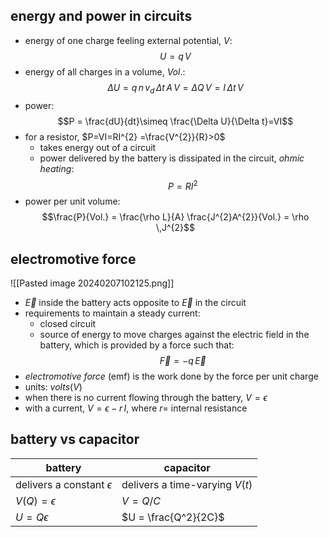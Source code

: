 ## energy and power in circuits
- energy of one charge feeling external potential, $V:$ $$U=q\,V$$
- energy of all charges in a volume, $Vol.:$ $$\Delta U = q\,n\,v_{d}\,\Delta t\, A\,V = \Delta Q\,V = I\, \Delta t\, V$$
- power: $$P = \frac{dU}{dt}\simeq \frac{\Delta U}{\Delta t}=VI$$
- for a resistor, $P=VI=RI^{2} =\frac{V^{2}}{R}>0$
	- takes energy out of a circuit
	- power delivered by the battery is dissipated in the circuit, *ohmic heating*: $$P= RI^{2}$$
- power per unit volume: $$\frac{P}{Vol.} = \frac{\rho L}{A} \frac{J^{2}A^{2}}{Vol.} = \rho \,J^{2}$$
## electromotive force
![[Pasted image 20240207102125.png]]
- $\vec E$ inside the battery acts opposite to $\vec E$ in the circuit
- requirements to maintain a steady current:
	- closed circuit
	- source of energy to move charges against the electric field in the battery, which is provided by a force such that: $$\vec F  = -q\,\vec E$$
- *electromotive force* (emf) is the work done by the force per unit charge
- units: $volts(V)$
- when there is no current flowing through the battery, $V=\epsilon$
- with a current, $V= \epsilon-r\,I$, where $r=$ internal resistance
## battery vs capacitor

| battery | capacitor |
| ---- | ---- |
| delivers a constant $\epsilon$ | delivers a time-varying $V(t)$ |
| $V(Q)= \epsilon$ | $V= Q/C$ |
| $U=Q\epsilon$ | $U = \frac{Q^2}{2C}$ |
